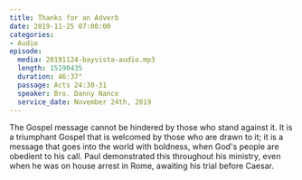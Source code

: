 ```yaml
---
title: Thanks for an Adverb
date: 2019-11-25 07:00:00
categories:
- Audio
episode:
  media: 20191124-bayvista-audio.mp3
  length: 15190435
  duration: 46:37"
  passage: Acts 24:30-31
  speaker: Bro. Danny Nance
  service_date: November 24th, 2019
---
```

The Gospel message cannot be hindered by those who stand against it.  It is a triumphant Gospel that is welcomed by those who are drawn to it; it is a message that goes into the world with boldness, when God's people are obedient to his call.  Paul demonstrated this throughout his ministry, even when he was on house arrest in Rome, awaiting his trial before Caesar.